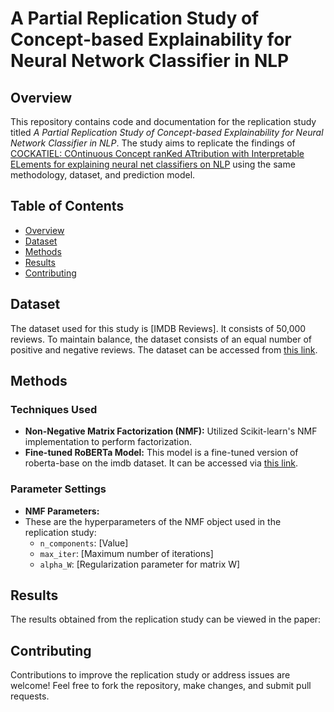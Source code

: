 # A Partial Replication Study of Concept-based Explainability for Neural Network Classifier in NLP

## Overview

This repository contains code and documentation for the replication study titled _A Partial Replication Study of Concept-based Explainability for Neural Network Classifier in NLP_. The study aims to replicate the findings of [COCKATIEL: COntinuous Concept ranKed ATtribution with Interpretable ELements for explaining neural net classifiers on NLP](https://github.com/fanny-jourdan/cockatiel) using the same methodology, dataset, and prediction model.

## Table of Contents

- [Overview](#overview)
- [Dataset](#dataset)
- [Methods](#methods)
- [Results](#results)
- [Contributing](#contributing)

## Dataset

The dataset used for this study is [IMDB Reviews]. It consists of 50,000 reviews. To maintain balance, the dataset consists of an equal number of positive and negative reviews. The dataset can be accessed from [this link](https://huggingface.co/datasets/imdb).

## Methods

### Techniques Used

- **Non-Negative Matrix Factorization (NMF):** Utilized Scikit-learn's NMF implementation to perform factorization.
- **Fine-tuned RoBERTa Model:** This model is a fine-tuned version of roberta-base on the imdb dataset. It can be accessed via [this link](https://huggingface.co/wrmurray/roberta-base-finetuned-imdb).

### Parameter Settings

- **NMF Parameters:**
- These are the hyperparameters of the NMF object used in the replication study:
  - `n_components`: [Value]
  - `max_iter`: [Maximum number of iterations]
  - `alpha_W`: [Regularization parameter for matrix W]

## Results

The results obtained from the replication study can be viewed in the paper: 

## Contributing

Contributions to improve the replication study or address issues are welcome! Feel free to fork the repository, make changes, and submit pull requests.
